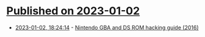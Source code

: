 # [Published on 2023-01-02](index.md)

* [2023-01-02, 18:24:14](https://news.ycombinator.com/item?id=34221561) - [Nintendo GBA and DS ROM hacking guide (2016)](https://gbatemp.net/download/gba-and-ds-rom-hacking-guide.33419/download)
